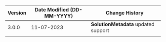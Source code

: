 | **Version** | **Date Modified (DD-MM-YYYY)** | **Change History**                             |
|-------------|--------------------------------|------------------------------------------------|
| 3.0.0       | 11-07-2023                     |**SolutionMetadata** updated support		    |  
|             |                                |                                                |

